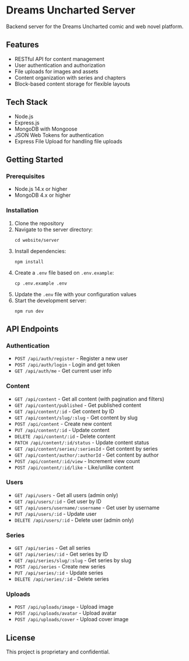 # Dreams Uncharted Server

Backend server for the Dreams Uncharted comic and web novel platform.

## Features

- RESTful API for content management
- User authentication and authorization
- File uploads for images and assets
- Content organization with series and chapters
- Block-based content storage for flexible layouts

## Tech Stack

- Node.js
- Express.js
- MongoDB with Mongoose
- JSON Web Tokens for authentication
- Express File Upload for handling file uploads

## Getting Started

### Prerequisites

- Node.js 14.x or higher
- MongoDB 4.x or higher

### Installation

1. Clone the repository
2. Navigate to the server directory:
   ```
   cd website/server
   ```
3. Install dependencies:
   ```
   npm install
   ```
4. Create a `.env` file based on `.env.example`:
   ```
   cp .env.example .env
   ```
5. Update the `.env` file with your configuration values
6. Start the development server:
   ```
   npm run dev
   ```

## API Endpoints

### Authentication

- `POST /api/auth/register` - Register a new user
- `POST /api/auth/login` - Login and get token
- `GET /api/auth/me` - Get current user info

### Content

- `GET /api/content` - Get all content (with pagination and filters)
- `GET /api/content/published` - Get published content
- `GET /api/content/:id` - Get content by ID
- `GET /api/content/slug/:slug` - Get content by slug
- `POST /api/content` - Create new content
- `PUT /api/content/:id` - Update content
- `DELETE /api/content/:id` - Delete content
- `PATCH /api/content/:id/status` - Update content status
- `GET /api/content/series/:seriesId` - Get content by series
- `GET /api/content/author/:authorId` - Get content by author
- `POST /api/content/:id/view` - Increment view count
- `POST /api/content/:id/like` - Like/unlike content

### Users

- `GET /api/users` - Get all users (admin only)
- `GET /api/users/:id` - Get user by ID
- `GET /api/users/username/:username` - Get user by username
- `PUT /api/users/:id` - Update user
- `DELETE /api/users/:id` - Delete user (admin only)

### Series

- `GET /api/series` - Get all series
- `GET /api/series/:id` - Get series by ID
- `GET /api/series/slug/:slug` - Get series by slug
- `POST /api/series` - Create new series
- `PUT /api/series/:id` - Update series
- `DELETE /api/series/:id` - Delete series

### Uploads

- `POST /api/uploads/image` - Upload image
- `POST /api/uploads/avatar` - Upload avatar
- `POST /api/uploads/cover` - Upload cover image

## License

This project is proprietary and confidential.
